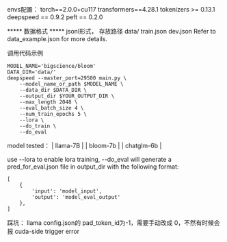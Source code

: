 envs配置：
torch==2.0.0+cu117
transformers==4.28.1
tokenizers >= 0.13.1
deepspeed == 0.9.2
peft == 0.2.0


*****   数据格式    *****
jsonl形式， 存放路径
data/
    train.json
    dev.json
Refer to data_example.json for more details.

调用代码示例
```
MODEL_NAME='bigscience/bloom'
DATA_DIR='data/'
deepspeed --master_port=29500 main.py \
    --model_name_or_path $MODEL_NAME \
    --data_dir $DATA_DIR \
    --output_dir $YOUR_OUTPUT_DIR \
    --max_length 2048 \
    --eval_batch_size 4 \
    --num_train_epochs 5 \
    --lora \
    --do_train \
    --do_eval
```
model tested：
 | llama-7B |
 | bloom-7b |
 | chatglm-6b |

use --lora to enable lora training, --do_eval will generate a pred_for_eval.json file in output_dir with the following format:
```
[
    {
        'input': 'model_input',
        'output': 'model_eval_output'
    },
]
```
踩坑：
llama config.json的 pad_token_id为-1，需要手动改成 0，不然有时候会报 cuda-side trigger error

  